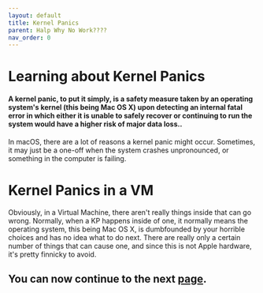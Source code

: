 ```yaml
---
layout: default
title: Kernel Panics
parent: Halp Why No Work????
nav_order: 0
---
```


# Learning about Kernel Panics
#### A kernel panic, to put it simply, is a safety measure taken by an operating system's kernel (this being Mac OS X) upon detecting an internal fatal error in which either it is unable to safely recover or continuing to run the system would have a higher risk of major data loss..

In macOS, there are a lot of reasons a kernel panic might occur. Sometimes, it may just be a one-off when the system crashes unpronounced, or something in the computer is failing. 

# Kernel Panics in a VM

Obviously, in a Virtual Machine, there aren't really things inside that can go wrong. Normally, when a KP happens inside of one, it normally means the operating system, this being Mac OS X, is dumbfounded by your horrible choices and has no idea what to do next. There are really only a certain number of things that can cause one, and since this is not Apple hardware, it's pretty finnicky to avoid.

## You can now continue to the next <a href="/02-XML.md">page</a>.
